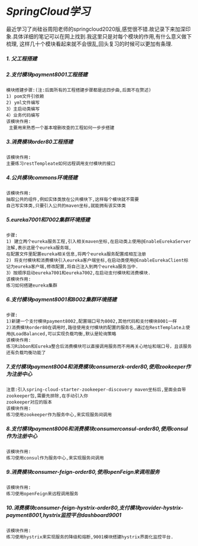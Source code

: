 # ***SpringCloud学习***
最近学习了尚硅谷周阳老师的springcloud2020版,感觉很不错.故记录下来加深印象.具体详细的笔记可以在网上找到.我这里只是对每个模块的作用,有什么意义做下梳理,
这样几十个模块看起来就不会很乱,回头复习的时候可以更加有条理.
##### 1. 父工程搭建
##### 2.支付模块payment8001工程搭建
```text
模块搭建步骤:(注:后面所有的工程搭建步骤都是这四步曲,后面不在赘述)
1) pom文件引依赖   
2) yml文件编写  
3）主启动类编写
4）业务代码编写
该模块作用:
 主要用来熟悉一个基本增删改查的工程如何一步步搭建
```
##### 3.消费模块order80工程搭建
    该模块作用:
    主要练习restTempleate如何远程调用支付模块的接口
##### 4.公共模块commons环境搭建
    该模块作用:
    抽取公共的组件,例如实体类放在公共模块下,这样每个模块就不需要
    自己写实体类,只要引入公共的maven坐标,就能拥有该实体类
##### 5.eureka7001和7002集群环境搭建
```text
步骤:
1) 建立两个eureka服务工程,引入相关maven坐标,在启动类上使用@EnableEurekaServer注解,表示这是个eureka服务端,
在配置文件里配置eureka相关信息,将两个eureka服务配置成相互注册
2) 将支付模块和消费模块引入eureka客户端坐标,在启动类使用@EnableEurekaClient标记为eureka客户端,修改配置,将自己注入到两个eureka服务当中.
3）按顺序启动eureka7001和eureka7002,在启动支付模块和消费模块.
该模块作用:
练习如何搭建eureka集群
```
##### 6.支付模块payment8001和8002集群环境搭建
```text
步骤:
1)新建一个支付模块payment8002,配置端口号为8002,其他代码和支付模块8001一样
2)消费模块order80在调用时,路径使用支付模块的配置的服务名,通过在RestTemplate上使用@LoadBalanced,可以实现负载均衡,默认是轮询策略
该模块作用:
练习Ribbon和Eureka整合后消费模块可以直接调用服务而不用再关心地址和端口号，且该服务还有负载均衡功能了
```
##### 7.支付模块payment8004和消费模块consumerzk-order80,使用zookeeper作为注册中心
```text
注意:引入spring-cloud-starter-zookeeper-discovery maven坐标后,里面会自带zookeeper包,需要先排除,在手动引入你
zookeeper对应的版本
该模块作用:
练习使用zookeeper作为服务中心,来实现服务间调用
```
##### 8.支付模块payment8006和消费模块consumerconsul-order80,使用consul作为注册中心
```text
该模块作用:
练习使用consul作为服务中心,来实现服务间调用
```
##### 9.消费模块consumer-feign-order80,使用openFeign来调用服务
```text
该模块作用:
练习使用openFeign来远程调用服务
```
##### 10.消费模块consumer-feign-hystrix-order80,支付模块provider-hystrix-payment8001,hystrix监控平台dashboard9001
```text
该模块作用:
练习使用hystrix来实现服务的降级和熔断,9001模块搭建hystrix界面化监控平台.
```